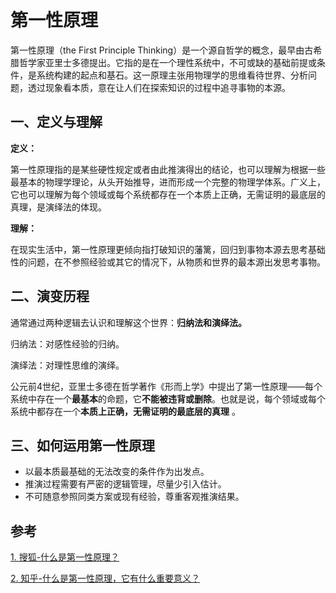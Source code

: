 # 第一性原理

第一性原理（the First Principle Thinking）是一个源自哲学的概念，最早由古希腊哲学家亚里士多德提出。它指的是在一个理性系统中，不可或缺的基础前提或条件，是系统构建的起点和基石。这一原理主张用物理学的思维看待世界、分析问题，透过现象看本质，意在让人们在探索知识的过程中追寻事物的本源。


## 一、定义与理解

**定义：**

第一性原理指的是某些硬性规定或者由此推演得出的结论，也可以理解为根据一些最基本的物理学理论，从头开始推导，进而形成一个完整的物理学体系。广义上，它也可以理解为每个领域或每个系统都存在一个本质上正确，无需证明的最底层的真理，是演绎法的体现。

**理解：**

在现实生活中，第一性原理更倾向指打破知识的藩篱，回归到事物本源去思考基础性的问题，在不参照经验或其它的情况下，从物质和世界的最本源出发思考事物。



## 二、演变历程

通常通过两种逻辑去认识和理解这个世界：**归纳法和演绎法。**

归纳法：对感性经验的归纳。

演绎法：对理性思维的演绎。

公元前4世纪，亚里士多德在哲学著作《形而上学》中提出了第一性原理——每个系统中存在一个**最基本**的命题，它**不能被违背或删除**。也就是说，每个领域或每个系统中都存在一个**本质上正确，无需证明的最底层的真理** 。



## 三、如何运用第一性原理

- 以最本质最基础的无法改变的条件作为出发点。
- 推演过程需要有严密的逻辑管理，尽量少引入估计。
- 不可随意参照同类方案或现有经验，尊重客观推演结果。




## 参考

[1. 搜狐-什么是第一性原理？](https://www.sohu.com/a/708362829_121124359)

[2. 知乎-什么是第一性原理，它有什么重要意义？](https://www.zhihu.com/question/21459243/answer/3056834454?utm_psn=1696789836042915840)